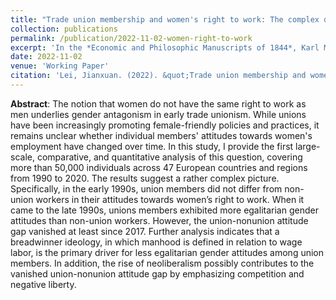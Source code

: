 ```yaml
---
title: "Trade union membership and women's right to work: The complex dynamics between gender, labor, and politics in Europe"
collection: publications
permalink: /publication/2022-11-02-women-right-to-work
excerpt: 'In the *Economic and Philosophic Manuscripts of 1844*, Karl Marx famously asserts the "estrangement of man from man" under commodity production. Given the strong gender antagonism in early trade unionism, this declaration may be engendered and re-phrased as the "estrangement of man from woman".'
date: 2022-11-02
venue: 'Working Paper'
citation: 'Lei, Jianxuan. (2022). &quot;Trade union membership and women&rsquo;s right to work: The complex dynamics between gender, labor, and politics in Europe.&quot; <i>Working paper available upon request</i>'
---
```

**Abstract**: The notion that women do not have the same right to work as men underlies gender antagonism in early trade unionism. While unions have been increasingly promoting female-friendly policies and practices, it remains unclear whether individual members' attitudes towards women's employment have changed over time. In this study, I provide the first large-scale, comparative, and quantitative analysis of this question, covering more than 50,000 individuals across 47 European countries and regions from 1990 to 2020. The results suggest a rather complex picture. Specifically, in the early 1990s, union members did not differ from non-union workers in their attitudes towards women’s right to work. When it came to the late 1990s, unions members exhibited more egalitarian gender attitudes than non-union workers. However, the union-nonunion attitude gap vanished at least since 2017. Further analysis indicates that a breadwinner ideology, in which manhood is defined in relation to wage labor, is the primary driver for less egalitarian gender attitudes among union members. In addition, the rise of neoliberalism possibly contributes to the vanished union-nonunion attitude gap by emphasizing competition and negative liberty.
